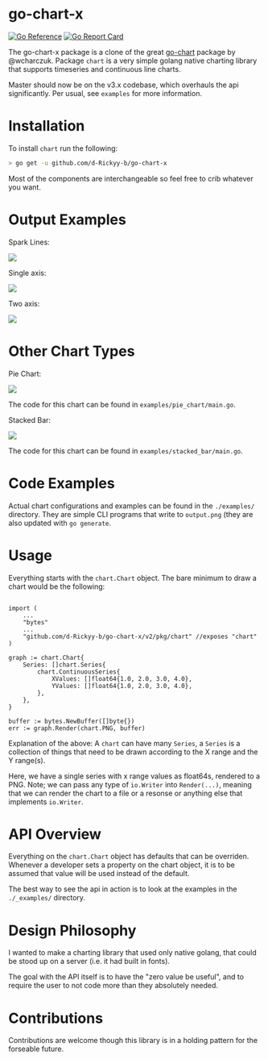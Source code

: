 go-chart-x
========
[![Go Reference](https://pkg.go.dev/badge/github.com/d-Rickyy-b/go-chart-x/v2.svg)](https://pkg.go.dev/github.com/d-Rickyy-b/go-chart-x/v2)
[![Go Report Card](https://goreportcard.com/badge/github.com/wcharczuk/go-chart)](https://goreportcard.com/report/github.com/wcharczuk/go-chart)

The go-chart-x package is a clone of the great [go-chart](https://github.com/wcharczuk/go-chart) package by @wcharczuk.
Package `chart` is a very simple golang native charting library that supports timeseries and continuous line charts.

Master should now be on the v3.x codebase, which overhauls the api significantly. Per usual, see `examples` for more information.

# Installation

To install `chart` run the following:

```bash
> go get -u github.com/d-Rickyy-b/go-chart-x
```

Most of the components are interchangeable so feel free to crib whatever you want.

# Output Examples

Spark Lines:

![](https://raw.githubusercontent.com/d-Rickyy-b/go-chart-x/master/_images/tvix_ltm.png)

Single axis:

![](https://raw.githubusercontent.com/d-Rickyy-b/go-chart-x/master/_images/goog_ltm.png)

Two axis:

![](https://raw.githubusercontent.com/d-Rickyy-b/go-chart-x/master/_images/two_axis.png)

# Other Chart Types

Pie Chart:

![](https://raw.githubusercontent.com/d-Rickyy-b/go-chart-x/master/_images/pie_chart.png)

The code for this chart can be found in `examples/pie_chart/main.go`.

Stacked Bar:

![](https://raw.githubusercontent.com/d-Rickyy-b/go-chart-x/master/_images/stacked_bar.png)

The code for this chart can be found in `examples/stacked_bar/main.go`.

# Code Examples

Actual chart configurations and examples can be found in the `./examples/` directory. They are simple CLI programs that write to `output.png` (they are also updated with `go generate`.

# Usage

Everything starts with the `chart.Chart` object. The bare minimum to draw a chart would be the following:

```golang

import (
    ...
    "bytes"
    ...
    "github.com/d-Rickyy-b/go-chart-x/v2/pkg/chart" //exposes "chart"
)

graph := chart.Chart{
    Series: []chart.Series{
        chart.ContinuousSeries{
            XValues: []float64{1.0, 2.0, 3.0, 4.0},
            YValues: []float64{1.0, 2.0, 3.0, 4.0},
        },
    },
}

buffer := bytes.NewBuffer([]byte{})
err := graph.Render(chart.PNG, buffer)
```

Explanation of the above: A `chart` can have many `Series`, a `Series` is a collection of things that need to be drawn according to the X range and the Y range(s).

Here, we have a single series with x range values as float64s, rendered to a PNG. Note; we can pass any type of `io.Writer` into `Render(...)`, meaning that we can render the chart to a file or a resonse or anything else that implements `io.Writer`.

# API Overview

Everything on the `chart.Chart` object has defaults that can be overriden. Whenever a developer sets a property on the chart object, it is to be assumed that value will be used instead of the default.

The best way to see the api in action is to look at the examples in the `./_examples/` directory.

# Design Philosophy

I wanted to make a charting library that used only native golang, that could be stood up on a server (i.e. it had built in fonts).

The goal with the API itself is to have the "zero value be useful", and to require the user to not code more than they absolutely needed.

# Contributions

Contributions are welcome though this library is in a holding pattern for the forseable future.
